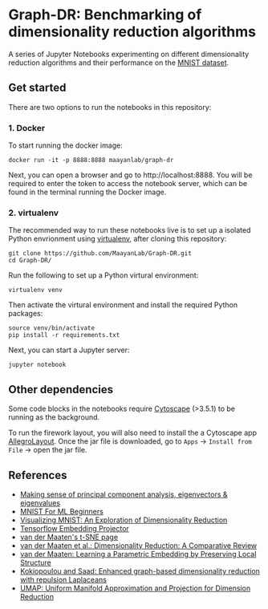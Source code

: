 Graph-DR: Benchmarking of dimensionality reduction algorithms
==============

A series of Jupyter Notebooks experimenting on different dimensionality reduction algorithms and their performance on the [MNIST dataset](http://yann.lecun.com/exdb/mnist/). 

Get started
------------

There are two options to run the notebooks in this repository:

### 1. Docker

To start running the docker image:

    docker run -it -p 8888:8888 maayanlab/graph-dr

Next, you can open a browser and go to http://localhost:8888. You will be required to enter the token to access the notebook server, which can be found in the terminal running the Docker image.


### 2. virtualenv

The recommended way to run these notebooks live is to set up a isolated Python envrionment using [virtualenv](https://virtualenv.pypa.io/en/stable/), after cloning this repository:

    git clone https://github.com/MaayanLab/Graph-DR.git
    cd Graph-DR/

Run the following to set up a Python virtural environment:

    virtualenv venv

Then activate the virtural environment and install the required Python packages:

    source venv/bin/activate
    pip install -r requirements.txt

Next, you can start a Jupyter server:

    jupyter notebook

Other dependencies
------------

Some code blocks in the notebooks require [Cytoscape](http://www.cytoscape.org/) (>3.5.1) to be running as the background. 

To run the firework layout, you will also need to install the a Cytoscape app [AllegroLayout](https://www.dropbox.com/s/uwcpjes6vv212fm/allegrolayout-2.2.2.jar?dl=0). Once the jar file is downloaded, go to `Apps` -> `Install from File` -> open the jar file.


References
------------

+ [Making sense of principal component analysis, eigenvectors & eigenvalues](https://stats.stackexchange.com/questions/2691/making-sense-of-principal-component-analysis-eigenvectors-eigenvalues)
+ [MNIST For ML Beginners](https://www.tensorflow.org/get_started/mnist/beginners)
+ [Visualizing MNIST: An Exploration of Dimensionality Reduction](http://colah.github.io/posts/2014-10-Visualizing-MNIST/)
+ [Tensorflow Embedding Projector](http://projector.tensorflow.org/)
+ [van der Maaten's t-SNE page](http://lvdmaaten.github.io/tsne/)
+ [van der Maaten et al.: Dimensionality Reduction: A Comparative Review](https://www.tilburguniversity.edu/upload/59afb3b8-21a5-4c78-8eb3-6510597382db_TR2009005.pdf)
+ [van der Maaten: Learning a Parametric Embedding by Preserving Local Structure](http://lvdmaaten.github.io/publications/papers/AISTATS_2009.pdf)
+ [Kokiopoulou and Saad: Enhanced graph-based dimensionality reduction with repulsion Laplaceans](http://www.sciencedirect.com/science/article/pii/S0031320309001460)
+ [UMAP: Uniform Manifold Approximation and Projection for Dimension Reduction](https://arxiv.org/abs/1802.03426)
